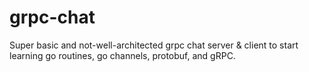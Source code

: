# grpc-chat

Super basic and not-well-architected grpc chat server & client to start learning go routines, go channels, protobuf, and gRPC.
